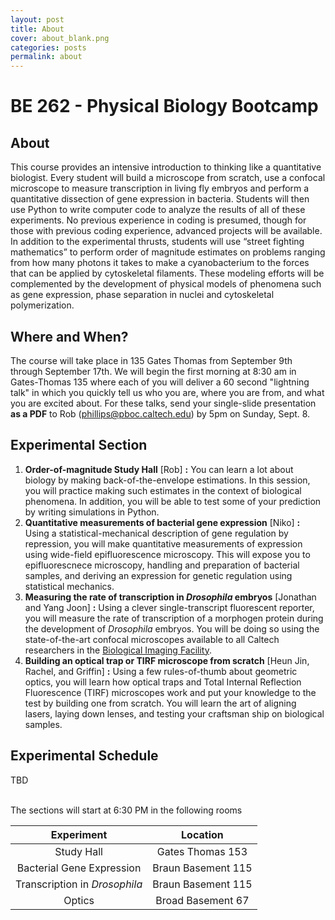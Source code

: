 ```yaml
---
layout: post
title: About
cover: about_blank.png
categories: posts
permalink: about
---
```

# BE 262 - Physical Biology Bootcamp

## About
This course provides an intensive introduction to thinking like a quantitative
biologist. Every student will build a microscope from scratch, use a confocal
microscope to measure transcription in living fly embryos and perform a
quantitative dissection of gene expression in bacteria. Students will then use
Python to write computer code to analyze the results of all of these
experiments. No previous experience in coding is presumed, though for those
with previous coding experience, advanced projects will be available. In
addition to the experimental thrusts, students will use “street fighting
mathematics” to perform order of magnitude estimates on problems ranging from
how many photons it takes to make a cyanobacterium to the forces that can be
applied by cytoskeletal filaments. These modeling efforts will be complemented
by the development of physical models of phenomena such as gene expression,
phase separation in nuclei and cytoskeletal polymerization.

## Where and When?
The course will take place in 135 Gates Thomas from September 9th through
September 17th. We will begin the first morning at 8:30 am in Gates-Thomas 135
where each of you will deliver a 60 second "lightning talk" in which you
quickly tell us who you are, where you are from, and what you are excited
about.  For these talks, send your single-slide presentation **as a PDF** to
Rob (phillips@pboc.caltech.edu) by 5pm on Sunday, Sept. 8.

## Experimental Section

1. **Order-of-magnitude Study Hall** \[Rob\] **:** You can learn a lot about
   biology by making back-of-the-envelope estimations. In this session,  you
   will practice making such estimates in the context of biological phenomena.
   In addition, you will be able to test some of your prediction by writing
   simulations in Python.
2. **Quantitative measurements of bacterial gene expression** \[Niko\] **:**
   Using a statistical-mechanical description of gene regulation by repression,
   you will make quantitative measurements of expression using wide-field
   epifluorescence microscopy. This will expose you to epifluorescnece
   microscopy, handling and preparation of bacterial samples, and deriving an
   expression for genetic regulation using statistical mechanics.
3. **Measuring the rate of transcription in *Drosophila* embryos** \[Jonathan
   and Yang Joon\] **:** Using a clever single-transcript fluorescent reporter,
   you will measure the rate of transcription of a morphogen protein during the
   development of *Drosophila* embryos. You will be doing so using the
   state-of-the-art confocal microscopes available to all Caltech researchers
   in the [Biological Imaging Facility](http://bioimaging.caltech.edu).
4. **Building an optical trap or TIRF microscope from scratch** \[Heun Jin,
   Rachel, and Griffin\] **:** Using a few rules-of-thumb about geometric
   optics, you will learn how optical traps and Total Internal Reflection
   Fluorescence (TIRF) microscopes work and put your knowledge to the test by
   building one from scratch. You will learn the art of aligning lasers, laying
   down lenses, and testing your craftsman ship on biological samples.

## Experimental Schedule

TBD
<!-- | **Day** | **Study Hall** | **Bacterial Gene Expression** | **Transcription in *Drosophila***| **Optics** |
| Monday Sept. 9th    | Groups A and G     | Group E | Group D | Group F |
| Tuesday Sept. 10th   | Groups C and F     | Group A | Group E | Group D |
| Wednesday Sept. 11th | none               | Group G | Group C | Group B |
| Thursday Sept. 12th  | none               | Group D | Group F | Group A |
| Friday Sept. 13th    | Groups B, D and E  | Group C | Group A | Group G |
| Monday Sept. 16th    | none               | Group F | Group B | Group E |
| Tuesday Sept. 17th   | none               | Group B | Group G | Group C | -->

<br/>
The sections will start at 6:30 PM in the following rooms

| **Experiment** | **Location**|
|:--:|:--:|
| Study Hall | Gates Thomas 153|
| Bacterial Gene Expression | Braun Basement 115|
| Transcription in *Drosophila* | Braun Basement 115|
| Optics | Broad Basement 67 |
